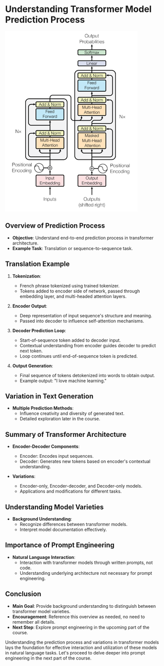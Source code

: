 # Understanding Transformer Model Prediction Process


![](assets/20240430_151533_transformer_model.png)

## Overview of Prediction Process

- **Objective**: Understand end-to-end prediction process in transformer architecture.
- **Example Task**: Translation or sequence-to-sequence task.

## Translation Example

1. **Tokenization**:

   - French phrase tokenized using trained tokenizer.
   - Tokens added to encoder side of network, passed through embedding layer, and multi-headed attention layers.
2. **Encoder Output**:

   - Deep representation of input sequence's structure and meaning.
   - Passed into decoder to influence self-attention mechanisms.
3. **Decoder Prediction Loop**:

   - Start-of-sequence token added to decoder input.
   - Contextual understanding from encoder guides decoder to predict next token.
   - Loop continues until end-of-sequence token is predicted.
4. **Output Generation**:

   - Final sequence of tokens detokenized into words to obtain output.
   - Example output: "I love machine learning."

## Variation in Text Generation

- **Multiple Prediction Methods**:
  - Influence creativity and diversity of generated text.
  - Detailed exploration later in the course.

## Summary of Transformer Architecture

- **Encoder-Decoder Components**:

  - Encoder: Encodes input sequences.
  - Decoder: Generates new tokens based on encoder's contextual understanding.
- **Variations**:

  - Encoder-only, Encoder-decoder, and Decoder-only models.
  - Applications and modifications for different tasks.

## Understanding Model Varieties

- **Background Understanding**:
  - Recognize differences between transformer models.
  - Interpret model documentation effectively.

## Importance of Prompt Engineering

- **Natural Language Interaction**:
  - Interaction with transformer models through written prompts, not code.
  - Understanding underlying architecture not necessary for prompt engineering.

## Conclusion

- **Main Goal**: Provide background understanding to distinguish between transformer model varieties.
- **Encouragement**: Reference this overview as needed, no need to remember all details.
- **Next Step**: Explore prompt engineering in the upcoming part of the course.

Understanding the prediction process and variations in transformer models lays the foundation for effective interaction and utilization of these models in natural language tasks. Let's proceed to delve deeper into prompt engineering in the next part of the course.
